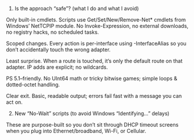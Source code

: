 1) Is the approach “safe”? (what I do and what I avoid)

Only built-in cmdlets. Scripts use Get/Set/New/Remove-Net* cmdlets from Windows’ NetTCPIP module. No Invoke-Expression, no external downloads, no registry hacks, no scheduled tasks.

Scoped changes. Every action is per-interface using -InterfaceAlias so you don’t accidentally touch the wrong adapter.

Least surprise. When a route is touched, it’s only the default route on that adapter. IP adds are explicit; no wildcards.

PS 5.1–friendly. No UInt64 math or tricky bitwise games; simple loops & dotted-octet handling.

Clear exit. Basic, readable output; errors fail fast with a message you can act on.

2) New “No-Wait” scripts (to avoid Windows “Identifying…” delays)

These are purpose-built so you don’t sit through DHCP timeout screens when you plug into Ethernet/broadband, Wi-Fi, or Cellular.
